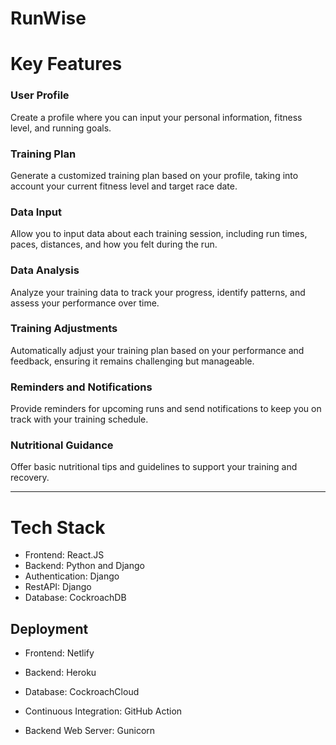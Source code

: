 # RunWise

# Key Features

### User Profile
Create a profile where you can input your personal information, fitness level, and running goals.

### Training Plan
Generate a customized training plan based on your profile, taking into account your current fitness level and target race date.

### Data Input
Allow you to input data about each training session, including run times, paces, distances, and how you felt during the run.

### Data Analysis
Analyze your training data to track your progress, identify patterns, and assess your performance over time.

### Training Adjustments
Automatically adjust your training plan based on your performance and feedback, ensuring it remains challenging but manageable.

### Reminders and Notifications
Provide reminders for upcoming runs and send notifications to keep you on track with your training schedule.

### Nutritional Guidance
Offer basic nutritional tips and guidelines to support your training and recovery.



****


# Tech Stack

- Frontend: React.JS
- Backend: Python and Django
- Authentication: Django
- RestAPI: Django
- Database: CockroachDB

## Deployment

- Frontend: Netlify
- Backend: Heroku
- Database: CockroachCloud
- Continuous Integration: GitHub Action
 
- Backend Web Server: Gunicorn

